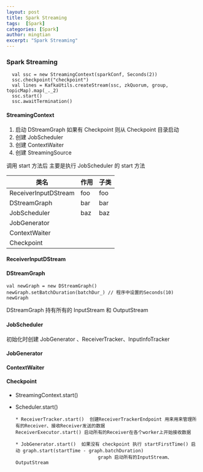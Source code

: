 ```yaml
---
layout: post
title: Spark Streaming
tags:  [Spark]
categories: [Spark]
author: mingtian
excerpt: "Spark Streaming"
---
```


### Spark Streaming

```
  val ssc = new StreamingContext(sparkConf, Seconds(2))
  ssc.checkpoint("checkpoint")
  val lines = KafkaUtils.createStream(ssc, zkQuorum, group, topicMap).map(_._2)
  ssc.start()
  ssc.awaitTermination()
```

#### StreamingContext

1. 启动 DStreamGraph 如果有 Checkpoint 则从 Checkpoint 目录启动
2. 创建 JobScheduler
3. 创建 ContextWaiter
4. 创建 StreamingSource

调用 start 方法后 主要是执行 JobScheduler 的 start 方法



类名 | 作用 | 子类
----|------|----
ReceiverInputDStream | foo  | foo
DStreamGraph | bar  | bar
JobScheduler | baz  | baz
JobGenerator |
ContextWaiter |
Checkpoint |

#### ReceiverInputDStream



#### DStreamGraph

```
val newGraph = new DStreamGraph()
newGraph.setBatchDuration(batchDur_) // 程序中设置的Seconds(10)
newGraph
```
DStreamGraph 持有所有的 InputStream 和 OutputStream 



#### JobScheduler
初始化时创建 JobGenerator 、ReceiverTracker、InputInfoTracker



#### JobGenerator


#### ContextWaiter

#### Checkpoint


* StreamingContext.start() 
   
* Scheduler.start() 

      * ReceiverTracker.start()  创建ReceiverTrackerEndpoint 用来用来管理所有的Receiver、接收Receiver发送的数据										ReceiverExecutor.start() 启动所有的Receiver在各个worker上开始接收数据
	      
	  * JobGenerator.start()  如果没有 checkpoint 执行 startFirstTime() 启动 graph.start(startTime - graph.batchDuration)
	  								graph 启动所有的InputStream、OutputStream 

